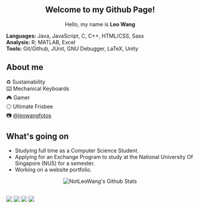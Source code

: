 <div align="center">
    <h2> 
        Welcome to my Github Page!
    </h2>
</div>

<div align="center">
    <p> Hello, my name is <b>Leo Wang</b><br>
<!--     <p> I am a third year student studying Computer Science at the <b>University Of British Columbia</b></p> -->
</div>

<div>
    <p> <b>Languages:</b> Java, JavaScript, C, C++, HTML/CSS, Sass <br> <b>Analysis:</b> R; MATLAB, Excel <br> <b>Tools:</b> Git/Github, JUnit, GNU Debugger, LaTeX, Unity </p>
</div>

<div>
    <h2>
        About me
    </h2>
    <p>
        ♻️ Sustainability <br>
        ⌨️ Mechanical Keyboards <br>
        🎮 Gamer <br>
        ⚪ Ultimate Frisbee <br>
        📷 <a target="_blank" href="https://www.instagram.com/leowangfotos">@leowangfotos</a> <br>
    </p>
    <!--     <p>I am curious in the field of renewable energy and sustainability. I have always wanted to create a positive impact and with the growing issue of climate change, sustainability stood out to me. I also have some interests in AI and machine-learning. On my spare time, I enjoy playing video games and sports, specifically ultimate frisbee. I also like photography and videography.</p> -->
</div>

<div>
    <h2>
        What's going on
    </h2>
    <ul>
        <li>Studying full time as a Computer Science Student.</li>
        <li>Applying for an Exchange Program to study at the National University Of Singapore (NUS) for a semester.</li>
        <li>Working on a website portfolio.</li>
    </ul>
</div>

<div align="center">
    <img align="center" src="https://github-readme-stats.vercel.app/api?username=notleowang" alt="NotLeoWang's Github Stats">
</div>

<br>

[![](https://img.shields.io/badge/-Linkedin-0072b1?style=flat-square)](https://www.linkedin.com/in/leowangubc/)
[![](https://img.shields.io/badge/-Twitter-1C9CEA?style=flat-square)](https://twitter.com/NotLeoWang)
[![](https://img.shields.io/badge/-Twitch-blueviolet?style=flat-square)](https://www.twitch.tv/notleowang/)
[![](https://img.shields.io/badge/-Youtube-c4302b?style=flat-square)](https://www.youtube.com/channel/UCRfvwifW3TthUnQwS53ruWQ)
